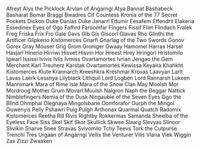 Afreyt
Alyx the Picklock
Arvlan of Angarngi
Atya
Bannat
Bashabeck
Basharat
Bomar
Braggi
Bwadres
Cif
Countess Kronia of the 77 Secret Pockets
Dickon
Duke Danias
Duke Janarrl
Edumir
Eesafem
Effendrit
Elakeria
Essedinex
Eyes of Ogo
Fafhrd
Faroomfar
Fingers
Fissif
Flim
Flindach
Fralek
Freg
Friska
Frix
Fro
Gale
Gavs
Gib
Gis
Giscorl
Glavas Rho
Glinthi the Artificer
Glipkerio Kistomerces
Gnarfi
Gnarlag of the Two Swords
Gonov
Gorex
Gray Mouser
Grig
Grom
Groniger
Gwaay
Hamomel
Harrax
Harsel Hasjarl
Hinerio
Hirriwi
Hisvet
Hisvin
Hor
Hreest
Hrey
Hringorl
Hristomilo
Igwarl
Ississi
Ivivis
Ivlis
Ivmiss Ovartamortes
Ivrian
Jengao the Gem Merchant
Karl Treuherz
Karstak Ovartamortes
Kewissa
Keyaira
Khahkht
Kistomerces
Klute
Krannarch
Kreeshkra
Kreshmar
Krovas
Laavyan
Larlt
Lavas Laerk
Lessnya
Lilyblack
Lithquil
Lord Logben
Lord Rannarsh
Lukeen
Mannimark
Mara of Rime Isle
Mara of the Snow Clan
May
Moolsh
Mor
Mordroog
Mother Grum
Movarl
Muulsh
Nalgron
Naph the Beggar
Nattick Nimblefingers
Nemia of the Dusk
Ningauble of the Seven Eyes
Ogo the Blind
Ohmphal
Olegnaya Mingolsbane
Oomforafor
Ourph the Mingol
Ouwenyis
Pelly
Pshawri
Pulg
Pulgh Arthonax
Quarmal
Quatch
Radomix Kistomerces
Reetha
Rill
Rivis Rightby
Rokkermas
Samanda
Sheelba of the Eyeless Face
Siss
Skel
Skif
Skor
Skullick
Skwee
Slaarg
Slevyas
Slinoor
Slivikin
Snarve
Snee
Stravas
Svivomilo
Tchy
Teevs
Tork the Cutpurse
Trenchi
Tres
Urgaan of Angarngi
Vellix the Venturer
Vilis
Vlana
Vlek
Wiggin
Zax
Zizzi
Zwaaken